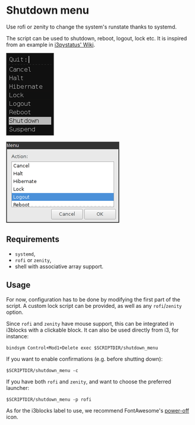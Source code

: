 # Shutdown menu

Use rofi or zenity to change the system's runstate thanks to systemd.

The script can be used to shutdown, reboot, logout, lock etc.
It is inspired from an example in [i3pystatus' Wiki][i3pystatus].

![](rofi.png)

![](zenity.png)

## Requirements

- `systemd`,
- `rofi` or `zenity`,
- shell with associative array support.

## Usage

For now, configuration has to be done by modifying the first part of the
script. A custom lock script can be provided, as well as any `rofi`/`zenity`
option.

Since `rofi` and `zenity` have mouse support, this can be integrated in
i3blocks with a clickable block. It can also be used directly from i3, for
instance:

```
bindsym Control+Mod1+Delete exec $SCRIPTDIR/shutdown_menu
```

If you want to enable confirmations (e.g. before shutting down):

```
$SCRIPTDIR/shutdown_menu -c
```

If you have both `rofi` and `zenity`, and want to choose the preferred launcher:

```
$SCRIPTDIR/shutdown_menu -p rofi
```

As for the i3blocks label to use, we recommend FontAwesome's
[power-off][power-off] icon.


[i3pystatus]: https://github.com/enkore/i3pystatus/wiki/Shutdown-Menu
[power-off]: http://fontawesome.io/icon/power-off
